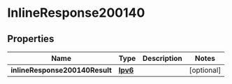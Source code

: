 # InlineResponse200140

## Properties
Name | Type | Description | Notes
------------ | ------------- | ------------- | -------------
**inlineResponse200140Result** | [**Ipv6**](Ipv6.md) |  |  [optional]
